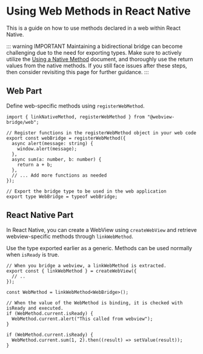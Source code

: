 # Using Web Methods in React Native

This is a guide on how to use methods declared in a web within React Native.

::: warning IMPORTANT
Maintaining a bidirectional bridge can become challenging due to the need for exporting types. Make sure to actively utilize the [Using a Native Method](/using-a-native-method) document, and thoroughly use the return values from the native methods. If you still face issues after these steps, then consider revisiting this page for further guidance.
:::

## Web Part

Define web-specific methods using `registerWebMethod`.

```tsx
import { linkNativeMethod, registerWebMethod } from "@webview-bridge/web";

// Register functions in the registerWebMethod object in your web code
export const webBridge = registerWebMethod({
  async alert(message: string) {
    window.alert(message);
  },
  async sum(a: number, b: number) {
    return a + b;
  },
  // ... Add more functions as needed
});

// Export the bridge type to be used in the web application
export type WebBridge = typeof webBridge;
```

## React Native Part

In React Native, you can create a WebView using `createWebView` and retrieve webview-specific methods through `linkWebMethod`.

Use the type exported earlier as a generic. Methods can be used normally when `isReady` is true.

```tsx
// When you bridge a webview, a linkWebMethod is extracted.
export const { linkWebMethod } = createWebView({
  // ..
});

const WebMethod = linkWebMethod<WebBridge>();

// When the value of the WebMethod is binding, it is checked with isReady and executed.
if (WebMethod.current.isReady) {
  WebMethod.current.alert("This called from webview");
}

if (WebMethod.current.isReady) {
  WebMethod.current.sum(1, 2).then((result) => setValue(result));
}
```
